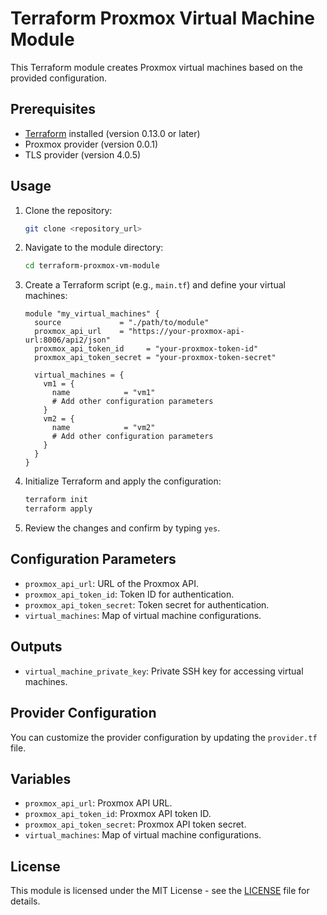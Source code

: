 # Terraform Proxmox Virtual Machine Module

This Terraform module creates Proxmox virtual machines based on the provided configuration.

## Prerequisites

- [Terraform](https://www.terraform.io/) installed (version 0.13.0 or later)
- Proxmox provider (version 0.0.1)
- TLS provider (version 4.0.5)

## Usage

1. Clone the repository:

    ```bash
    git clone <repository_url>
    ```

2. Navigate to the module directory:

    ```bash
    cd terraform-proxmox-vm-module
    ```

3. Create a Terraform script (e.g., `main.tf`) and define your virtual machines:

    ```hcl
    module "my_virtual_machines" {
      source             = "./path/to/module"
      proxmox_api_url    = "https://your-proxmox-api-url:8006/api2/json"
      proxmox_api_token_id     = "your-proxmox-token-id"
      proxmox_api_token_secret = "your-proxmox-token-secret"

      virtual_machines = {
        vm1 = {
          name            = "vm1"
          # Add other configuration parameters
        }
        vm2 = {
          name            = "vm2"
          # Add other configuration parameters
        }
      }
    }
    ```

4. Initialize Terraform and apply the configuration:

    ```bash
    terraform init
    terraform apply
    ```

5. Review the changes and confirm by typing `yes`.

## Configuration Parameters

- `proxmox_api_url`: URL of the Proxmox API.
- `proxmox_api_token_id`: Token ID for authentication.
- `proxmox_api_token_secret`: Token secret for authentication.
- `virtual_machines`: Map of virtual machine configurations.

## Outputs

- `virtual_machine_private_key`: Private SSH key for accessing virtual machines.

## Provider Configuration

You can customize the provider configuration by updating the `provider.tf` file.

## Variables

- `proxmox_api_url`: Proxmox API URL.
- `proxmox_api_token_id`: Proxmox API token ID.
- `proxmox_api_token_secret`: Proxmox API token secret.
- `virtual_machines`: Map of virtual machine configurations.

## License

This module is licensed under the MIT License - see the [LICENSE](LICENSE) file for details.
